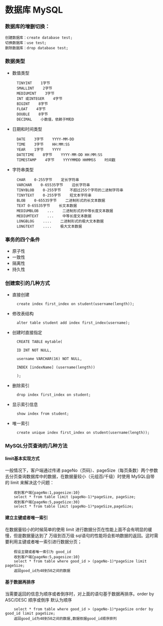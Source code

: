 # 数据库 MySQL

### 数据库的增删切换：
    创建数据库：create database test;
    切换数据库：use test;
    删除数据库：drop database test;
### 数据类型
- 数值类型

        TINYINT    1字节    
        SMALLINT    2字节    
        MEDIUMINT    3字节    
        INT 或INTEGER    4字节
        BIGINT    8字节
        FLOAT    4字节
        DOUBLE    8字节
        DECIMAL    小数值，依赖于M和D
- 日期和时间类型
        
        DATE    3字节    YYYY-MM-DD
        TIME    3字节    HH:MM:SS
        YEAR    1字节    YYYY
        DATETIME    8字节    YYYY-MM-DD HH:MM:SS
        TIMESTAMP    4字节    YYYYMMDD HHMMSS    时间戳
- 字符串类型
        
        CHAR    0-255字节    定长字符串
        VARCHAR    0-65535字节    边长字符串
        TINYBLOB    0-255字节    不超过255个字符的二进制字符串
        TINYTEXT    0-255字节    短文本字符串
        BLOB    0-65535字节    二进制形式的长文本数据
        TEXT 0-65535字节    长文本数据
        MEDIUMBLOB    ...    二进制形式的中等长度文本数据
        MEDIUMTEXT    ...    中等长度文本数据
        LONGBLOG    ....    二进制形式的极大文本数据
        LONGTEXT    ....    极大文本数据
### 事务的四个条件
- 原子性
- 一致性
- 隔离性
- 持久性
### 创建索引的几种方式
- 直接创建
        
        create index first_index on student(username(length));
- 修改表结构

        alter table student add index first_index(username);
- 创建时直接指定

        CREATE TABLE mytable(  

        ID INT NOT NULL,   

        username VARCHAR(16) NOT NULL,  

        INDEX [indexName] (username(length))  

        );  
- 删除索引
        
        drop index first_index on student;
- 显示索引信息

        show index from student;
- 唯一索引
        
        create unique index first_index on student(username(length));
### MySQL分页查询的几种方法
#### limit基本实现方式
一般情况下，客户端通过传递 pageNo（页码）、pageSize（每页条数）两个参数去分页查询数据库中的数据，在数据量较小（元组百/千级）时使用 MySQL自带的 limit 来解决这个问题：
    
        收到客户端{pageNo:1,pagesize:10}
        select * from table limit (pageNo-1)*pageSize, pageSize;
        收到客户端{pageNo:5,pageSize:30}
        select * from table limit (pageNo-1)*pageSize,pageSize;
#### 建立主键或者唯一索引
在数据量较小的时候简单的使用 limit 进行数据分页在性能上面不会有明显的缓慢，但是数据量达到了 万级到百万级 sql语句的性能将会影响数据的返回。这时需要利用主键或者唯一索引进行数据分页；
        
        假设主键或者唯一索引为 good_id
        收到客户端{pageNo:5,pagesize:10}
        select * from table where good_id > (pageNo-1)*pageSize limit pageSize;
        返回good_id为40到50之间的数据
#### 基于数据再排序
当需要返回的信息为顺序或者倒序时，对上面的语句基于数据再排序。order by ASC/DESC 顺序或倒序 默认为顺序

        select * from table where good_id > (pageNo-1)*pageSize order by good_id limit pageSize;
        返回good_id为40到50之间的数据,数据依据good_id顺序排列

        
    
    
    


